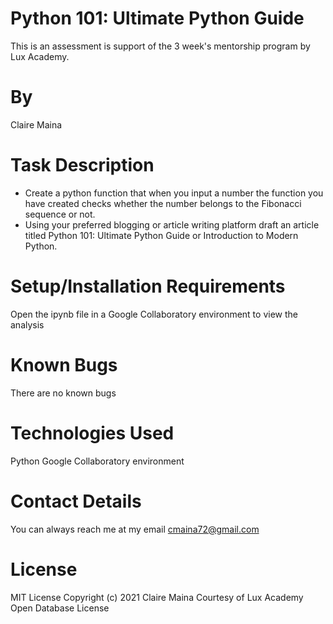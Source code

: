 # Python 101: Ultimate Python Guide

This is an assessment is support of the 3 week's mentorship program by Lux Academy.

# By
Claire Maina

# Task Description

- Create a python function that when you input a number the function you have created checks whether the number belongs to the Fibonacci sequence or not.   
- Using your preferred blogging or article writing platform draft an article titled Python 101: Ultimate Python Guide or Introduction to Modern Python.  

# Setup/Installation Requirements
Open the ipynb file in a Google Collaboratory environment to view the analysis

# Known Bugs
There are no known bugs

# Technologies Used
Python
Google Collaboratory environment

# Contact Details
You can always reach me at my email cmaina72@gmail.com

# License
MIT License Copyright (c) 2021 Claire Maina Courtesy of Lux Academy Open Database License
